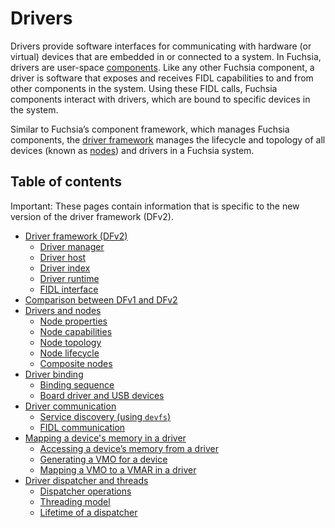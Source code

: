 # Drivers

Drivers provide software interfaces for communicating with hardware (or virtual)
devices that are embedded in or connected to a system. In Fuchsia, drivers are
user-space [components][components]. Like any other Fuchsia component, a driver
is software that exposes and receives FIDL capabilities to and from other
components in the system. Using these FIDL calls, Fuchsia components interact
with drivers, which are bound to specific devices in the system.

Similar to Fuchsia’s component framework, which manages Fuchsia components, the
[driver framework][driver-framework] manages the lifecycle and topology of
all devices (known as [nodes][nodes]) and drivers in a Fuchsia system.

## Table of contents

Important: These pages contain information that is specific to the new
version of the driver framework (DFv2).

*  [Driver framework (DFv2)][driver-framework]
   *  [Driver manager][driver-manager]
   *  [Driver host][driver-host]
   *  [Driver index][driver-index]
   *  [Driver runtime][driver-runtime]
   *  [FIDL interface][fidl-interface]
*  [Comparison between DFv1 and DFv2][dfv1-and-dfv2]
*  [Drivers and nodes][nodes]
   *  [Node properties][node-properties]
   *  [Node capabilities][node-capabilities]
   *  [Node topology][node-topology]
   *  [Node lifecycle][node-lifecycle]
   *  [Composite nodes][composite-nodes]
*  [Driver binding][driver-binding]
   *  [Binding sequence][binding-sequence]
   *  [Board driver and USB devices][board-driver-and-usb-devices]
*  [Driver communication][driver-communication]
   *  [Service discovery (using `devfs`)][service-discovery]
   *  [FIDL communication][fidl-communication]
*  [Mapping a device's memory in a driver][mapping-memory]
   *  [Accessing a device’s memory from a driver][accessing-driver-memory]
   *  [Generating a VMO for a device][generating-vmo]
   *  [Mapping a VMO to a VMAR in a driver][mapping-vmo]
*  [Driver dispatcher and threads][driver-dispatcher]
   *  [Dispatcher operations][dispatcher-operations]
   *  [Threading model][threading-model]
   *  [Lifetime of a dispatcher][lifetime-of-dispatcher]

<!-- Reference links -->

[components]: /docs/concepts/components/v2/README.md
[driver-framework]: driver_framework.md
[driver-manager]: driver_framework.md#driver_manager
[driver-host]: driver_framework.md#driver_host
[driver-index]: driver_framework.md#driver_index
[driver-runtime]: driver_framework.md#driver_runtime
[fidl-interface]: driver_framework.md#fidl_interface
[dfv1-and-dfv2]: comparison_between_dfv1_and_dfv2.md
[nodes]: drivers_and_nodes.md
[node-properties]: drivers_and_nodes.md#node_properties
[node-capabilities]: drivers_and_nodes.md#node_capabilities
[node-topology]: drivers_and_nodes.md#node_topology
[node-lifecycle]: drivers_and_nodes.md#node_lifecycle
[composite-nodes]: drivers_and_nodes.md#composite_nodes
[driver-binding]: driver_binding.md
[binding-sequence]: driver_binding.md#binding_sequence
[board-driver-and-usb-devices]: driver_binding.md#board_driver_and_usb_devices
[driver-communication]: driver_communication.md
[service-discovery]: driver_communication.md#service_discovery_using_devfs
[fidl-communication]: driver_communication.md#fidl_communication
[mapping-memory]: mapping-a-devices-memory-in-a-driver.md
[accessing-driver-memory]: mapping-a-devices-memory-in-a-driver.md#accessing-devices
[generating-vmo]: mapping-a-devices-memory-in-a-driver.md#generating-a-vmo-for-a-device
[mapping-vmo]: mapping-a-devices-memory-in-a-driver.md#mapping-a-vmo-to-a-vmar-in-a-driver
[driver-dispatcher]: driver-dispatcher-and-threads.md
[dispatcher-operations]: driver-dispatcher-and-threads.md#dispatcher-operations
[threading-model]: driver-dispatcher-and-threads.md#threading-model
[lifetime-of-dispatcher]: driver-dispatcher-and-threads.md#lifetime-dispatcher

